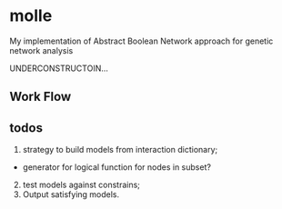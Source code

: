 # molle
My implementation of Abstract Boolean Network approach for genetic network analysis

UNDERCONSTRUCTOIN...

## Work Flow

## todos

1. strategy to build models from interaction dictionary;
  - generator for logical function for nodes in subset?
2. test models against constrains;
3. Output satisfying models.
